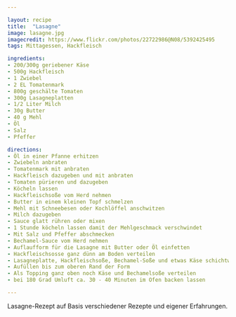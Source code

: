 ```yaml
---

layout: recipe
title:  "Lasagne"
image: lasagne.jpg
imagecredit: https://www.flickr.com/photos/22722986@N08/5392425495
tags: Mittagessen, Hackfleisch

ingredients:
- 200/300g geriebener Käse
- 500g Hackfleisch
- 1 Zwiebel
- 2 EL Tomatenmark
- 800g geschälte Tomaten
- 300g Lasagneplatten
- 1/2 Liter Milch
- 30g Butter
- 40 g Mehl
- Öl
- Salz
- Pfeffer

directions:
- Öl in einer Pfanne erhitzen
- Zwiebeln anbraten
- Tomatenmark mit anbraten
- Hackfleisch dazugeben und mit anbraten
- Tomaten pürieren und dazugeben
- Köcheln lassen
- Hackfleischsoße vom Herd nehmen
- Butter in einem kleinen Topf schmelzen
- Mehl mit Schneebesen oder Kochlöffel anschwitzen
- Milch dazugeben
- Sauce glatt rühren oder mixen
- 1 Stunde köcheln lassen damit der Mehlgeschmack verschwindet
- Mit Salz und Pfeffer abschmecken
- Bechamel-Sauce vom Herd nehmen
- Auflaufform für die Lasagne mit Butter oder Öl einfetten
- Hackfleischsosse ganz dünn am Boden verteilen
- Lasagneplatte, Hackfleischsoße, Bechamel-Soße und etwas Käse schichtweise verteilen
- Aufüllen bis zum oberen Rand der Form
- Als Topping ganz oben noch Käse und Bechamelsoße verteilen
- bei 180 Grad Umluft ca. 30 - 40 Minuten im Ofen backen lassen

---
```


Lasagne-Rezept auf Basis verschiedener Rezepte und eigener Erfahrungen.